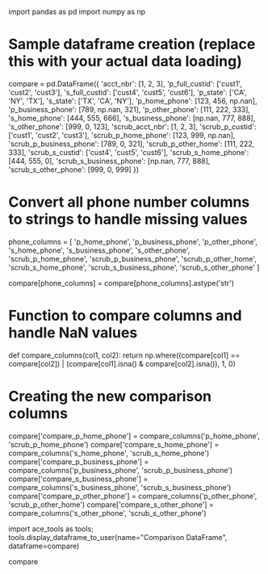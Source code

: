 import pandas as pd
import numpy as np

# Sample dataframe creation (replace this with your actual data loading)
compare = pd.DataFrame({
    'acct_nbr': [1, 2, 3],
    'p_full_custid': ['cust1', 'cust2', 'cust3'],
    's_full_custid': ['cust4', 'cust5', 'cust6'],
    'p_state': ['CA', 'NY', 'TX'],
    's_state': ['TX', 'CA', 'NY'],
    'p_home_phone': [123, 456, np.nan],
    'p_business_phone': [789, np.nan, 321],
    'p_other_phone': [111, 222, 333],
    's_home_phone': [444, 555, 666],
    's_business_phone': [np.nan, 777, 888],
    's_other_phone': [999, 0, 123],
    'scrub_acct_nbr': [1, 2, 3],
    'scrub_p_custid': ['cust1', 'cust2', 'cust3'],
    'scrub_p_home_phone': [123, 999, np.nan],
    'scrub_p_business_phone': [789, 0, 321],
    'scrub_p_other_home': [111, 222, 333],
    'scrub_s_custid': ['cust4', 'cust5', 'cust6'],
    'scrub_s_home_phone': [444, 555, 0],
    'scrub_s_business_phone': [np.nan, 777, 888],
    'scrub_s_other_phone': [999, 0, 999]
})

# Convert all phone number columns to strings to handle missing values
phone_columns = [
    'p_home_phone', 'p_business_phone', 'p_other_phone',
    's_home_phone', 's_business_phone', 's_other_phone',
    'scrub_p_home_phone', 'scrub_p_business_phone', 'scrub_p_other_home',
    'scrub_s_home_phone', 'scrub_s_business_phone', 'scrub_s_other_phone'
]

compare[phone_columns] = compare[phone_columns].astype('str')

# Function to compare columns and handle NaN values
def compare_columns(col1, col2):
    return np.where((compare[col1] == compare[col2]) | (compare[col1].isna() & compare[col2].isna()), 1, 0)

# Creating the new comparison columns
compare['compare_p_home_phone'] = compare_columns('p_home_phone', 'scrub_p_home_phone')
compare['compare_s_home_phone'] = compare_columns('s_home_phone', 'scrub_s_home_phone')
compare['compare_p_business_phone'] = compare_columns('p_business_phone', 'scrub_p_business_phone')
compare['compare_s_business_phone'] = compare_columns('s_business_phone', 'scrub_s_business_phone')
compare['compare_p_other_phone'] = compare_columns('p_other_phone', 'scrub_p_other_home')
compare['compare_s_other_phone'] = compare_columns('s_other_phone', 'scrub_s_other_phone')

import ace_tools as tools; tools.display_dataframe_to_user(name="Comparison DataFrame", dataframe=compare)

compare

